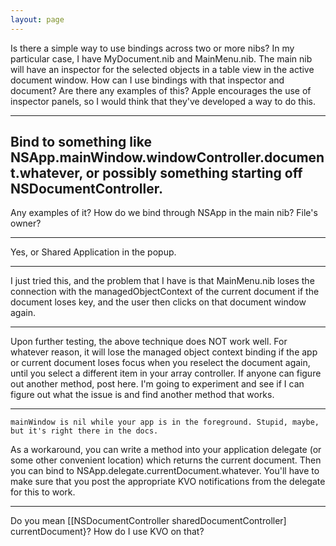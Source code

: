 ```yaml
---
layout: page
---
```


Is there a simple way to use bindings across two or more nibs? In my particular case, I have MyDocument.nib and MainMenu.nib. The main nib will have an inspector for the selected objects in a table view in the active document window. How can I use bindings with that inspector and document? Are there any examples of this? Apple encourages the use of inspector panels, so I would think that they've developed a way to do this.

----
Bind to something like NSApp.mainWindow.windowController.document.whatever, or possibly something starting off NSDocumentController.
----

Any examples of it? How do we bind through NSApp in the main nib? File's owner?

----
Yes, or Shared Application in the popup.

----
I just tried this, and the problem that I have is that MainMenu.nib loses the connection with the managedObjectContext of the current document if the document loses key, and the user then clicks on that document window again.

----
Upon further testing, the above technique does NOT work well. For whatever reason, it will lose the managed object context binding if the app or current document loses focus when you reselect the document again, until you select a different item in your array controller. If anyone can figure out another method, post here. I'm going to experiment and see if I can figure out what the issue is and find another method that works.

----
    mainWindow is nil while your app is in the foreground. Stupid, maybe, but it's right there in the docs.

As a workaround, you can write a method into your application delegate (or some other convenient location) which returns the current document. Then you can bind to     NSApp.delegate.currentDocument.whatever. You'll have to make sure that you post the appropriate KVO notifications from the delegate for this to work.

----

Do you mean [[NSDocumentController sharedDocumentController] currentDocument}? How do I use KVO on that?

